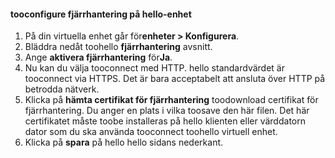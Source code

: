 
#### <a name="tooconfigure-remote-management-on-hello-device"></a>tooconfigure fjärrhantering på hello-enhet
1. På din virtuella enhet går för**enheter > Konfigurera**.
2. Bläddra nedåt toohello **fjärrhantering** avsnitt.
3. Ange **aktivera fjärrhantering** för**Ja**.
4. Nu kan du välja tooconnect med HTTP. hello standardvärdet är tooconnect via HTTPS. Det är bara acceptabelt att ansluta över HTTP på betrodda nätverk.
5. Klicka på **hämta certifikat för fjärrhantering** toodownload certifikat för fjärrhantering. Du anger en plats i vilka toosave den här filen. Det här certifikatet måste toobe installeras på hello klienten eller värddatorn dator som du ska använda tooconnect toohello virtuell enhet.
6. Klicka på **spara** på hello hello sidans nederkant.

